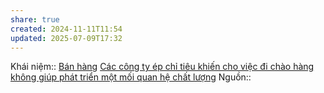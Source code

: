```yaml
---
share: true
created: 2024-11-11T11:54
updated: 2025-07-09T17:32
---
```

Khái niệm:: [Bán hàng](../../%CE%9E%20Kh%C3%A1i%20ni%E1%BB%87m/B%C3%A1n%20h%C3%A0ng.md)
[Các công ty ép chỉ tiêu khiến cho việc đi chào hàng không giúp phát triển một mối quan hệ chất lượng](../../Ki%E1%BA%BFm%20ti%E1%BB%81n/L%C3%A0m%20thu%C3%AA/B%C3%A1n%20h%C3%A0ng/C%C3%A1c%20c%C3%B4ng%20ty%20%C3%A9p%20ch%E1%BB%89%20ti%C3%AAu%20khi%E1%BA%BFn%20cho%20vi%E1%BB%87c%20%C4%91i%20ch%C3%A0o%20h%C3%A0ng%20kh%C3%B4ng%20gi%C3%BAp%20ph%C3%A1t%20tri%E1%BB%83n%20m%E1%BB%99t%20m%E1%BB%91i%20quan%20h%E1%BB%87%20ch%E1%BA%A5t%20l%C6%B0%E1%BB%A3ng.md)
Nguồn:: 
